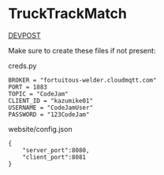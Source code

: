 # TruckTrackMatch

[DEVPOST](https://devpost.com/software/trucktrackmatch)

Make sure to create these files if not present:

creds.py

```
BROKER = "fortuitous-welder.cloudmqtt.com"
PORT = 1883
TOPIC = "CodeJam"
CLIENT_ID = "kazumike01"
USERNAME = "CodeJamUser"
PASSWORD = "123CodeJam"
```

website/config.json

```
{
    "server_port":8080,
    "client_port":8081
}
```
